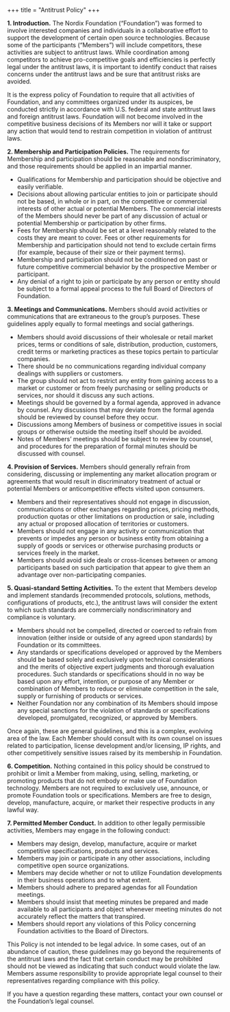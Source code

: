 +++
title = "Antitrust Policy"
+++

__1.	Introduction.__ The Nordix Foundation (“Foundation”) was formed to involve interested companies and individuals in a collaborative effort to support the development of certain open source technologies.  Because some of the participants (“Members”) will include competitors, these activities are subject to antitrust laws.  While coordination among competitors to achieve pro-competitive goals and efficiencies is perfectly legal under the antitrust laws, it is important to identify conduct that raises concerns under the antitrust laws and be sure that antitrust risks are avoided.  

It is the express policy of Foundation to require that all activities of Foundation, and any committees organized under its auspices, be conducted strictly in accordance with U.S. federal and state antitrust laws and foreign antitrust laws.  Foundation will not become involved in the competitive business decisions of its Members nor will it take or support any action that would tend to restrain competition in violation of antitrust laws.  

__2.	Membership and Participation Policies.__ The requirements for Membership and participation should be reasonable and nondiscriminatory, and those requirements should be applied in an impartial manner.  

* Qualifications for Membership and participation should be objective and easily verifiable.
* Decisions about allowing particular entities to join or participate should not be based, in whole or in part, on the competitive or commercial interests of other actual or potential Members.  The commercial interests of the Members should never be part of any discussion of actual or potential Membership or participation by other firms.
* Fees for Membership should be set at a level reasonably related to the costs they are meant to cover.  Fees or other requirements for Membership and participation should not tend to exclude certain firms (for example, because of their size or their payment terms).
* Membership and participation should not be conditioned on past or future competitive commercial behavior by the prospective Member or participant.
* Any denial of a right to join or participate by any person or entity should be subject to a formal appeal process to the full Board of Directors of Foundation.

__3.	Meetings and Communications.__ Members should avoid activities or communications that are extraneous to the group’s purposes.  These guidelines apply equally to formal meetings and social gatherings. 

* Members should avoid discussions of their wholesale or retail market prices, terms or conditions of sale, distribution, production, customers, credit terms or marketing practices as these topics pertain to particular companies.  
* There should be no communications regarding individual company dealings with suppliers or customers.
* The group should not act to restrict any entity from gaining access to a market or customer or from freely purchasing or selling products or services, nor should it discuss any such actions.  
* Meetings should be governed by a formal agenda, approved in advance by counsel.  Any discussions that may deviate from the formal agenda should be reviewed by counsel before they occur.
* Discussions among Members of business or competitive issues in social groups or otherwise outside the meeting itself should be avoided.
* Notes of Members’ meetings should be subject to review by counsel, and procedures for the preparation of formal minutes should be discussed with counsel.

__4.	Provision of Services.__ Members should generally refrain from considering, discussing or implementing any market allocation program or agreements that would result in discriminatory treatment of actual or potential Members or anticompetitive effects visited upon consumers. 

* Members and their representatives should not engage in discussion, communications or other exchanges regarding prices, pricing methods, production quotas or other limitations on production or sale, including any actual or proposed allocation of territories or customers.  
* Members should not engage in any activity or communication that prevents or impedes any person or business entity from obtaining a supply of goods or services or otherwise purchasing products or services freely in the market.  
* Members should avoid side deals or cross-licenses between or among participants based on such participation that appear to give them an advantage over non-participating companies. 

__5.	Quasi-standard Setting Activities.__ To the extent that Members develop and implement standards (recommended protocols, solutions, methods, configurations of products, etc.), the antitrust laws will consider the extent to which such standards are commercially nondiscriminatory and compliance is voluntary.   

* Members should not be compelled, directed or coerced to refrain from innovation (either inside or outside of any agreed upon standards) by Foundation or its committees.
* Any standards or specifications developed or approved by the Members should be based solely and exclusively upon technical considerations and the merits of objective expert judgments and thorough evaluation procedures.  Such standards or specifications should in no way be based upon any effort, intention, or purpose of any Member or combination of Members to reduce or eliminate competition in the sale, supply or furnishing of products or services.
* Neither Foundation nor any combination of its Members should impose any special sanctions for the violation of standards or specifications developed, promulgated, recognized, or approved by Members.

Once again, these are general guidelines, and this is a complex, evolving area of the law.  Each Member should consult with its own counsel on issues related to participation, license development and/or licensing, IP rights, and other competitively sensitive issues raised by its membership in Foundation.  

__6.	Competition.__ Nothing contained in this policy should be construed to prohibit or limit a Member from making, using, selling, marketing, or promoting products that do not embody or make use of Foundation technology.  Members are not required to exclusively use, announce, or promote Foundation tools or specifications.  Members are free to design, develop, manufacture, acquire, or market their respective products in any lawful way. 

__7.	Permitted Member Conduct.__ In addition to other legally permissible activities, Members may engage in the following conduct:

* Members may design, develop, manufacture, acquire or market competitive specifications, products and services.
* Members may join or participate in any other associations, including competitive open source organizations.
* Members may decide whether or not to utilize Foundation developments in their business operations and to what extent.
* Members should adhere to prepared agendas for all Foundation meetings.
* Members should insist that meeting minutes be prepared and made available to all participants and object whenever meeting minutes do not accurately reflect the matters that transpired.
* Members should report any violations of this Policy concerning Foundation activities to the Board of Directors.

This Policy is not intended to be legal advice.  In some cases, out of an abundance of caution, these guidelines may go beyond the requirements of the antitrust laws and the fact that certain conduct may be prohibited should not be viewed as indicating that such conduct would violate the law.  Members assume responsibility to provide appropriate legal counsel to their representatives regarding compliance with this policy.

If you have a question regarding these matters, contact your own counsel or the Foundation’s legal counsel.
